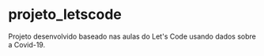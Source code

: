 # projeto_letscode
Projeto desenvolvido baseado nas aulas do Let's Code usando dados sobre a Covid-19.
